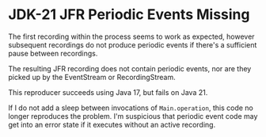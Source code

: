 # JDK-21 JFR Periodic Events Missing

The first recording within the process seems to work as expected, however subsequent recordings do not produce periodic events if there's a sufficient pause between recordings.

The resulting JFR recording does not contain periodic events, nor are they picked up by the EventStream or RecordingStream.

This reproducer succeeds using Java 17, but fails on Java 21.

If I do not add a sleep between invocations of `Main.operation`, this code
no longer reproduces the problem. I'm suspicious that periodic event code may get into an error state if it executes without an active recording.
